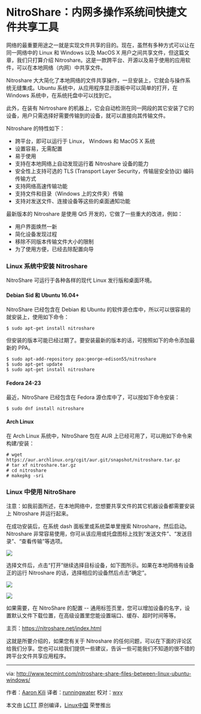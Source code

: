NitroShare：内网多操作系统间快捷文件共享工具
====

网络的最重要用途之一就是实现文件共享的目的。现在，虽然有多种方式可以让在同一网络中的 Linux 和 Windows 以及 MacOS X 用户之间共享文件，但这篇文章，我们只打算介绍 Nitroshare。这是一款跨平台、开源以及易于使用的应用软件，可以在本地网络（内网）中共享文件。

Nitroshare 大大简化了本地网络的文件共享操作，一旦安装上，它就会与操作系统无缝集成。Ubuntu 系统中，从应用程序显示面板中可以简单的打开，在 Windows 系统中，在系统托盘中可以找到它。

此外，在装有 Nirtroshare 的机器上，它会自动检测在同一网段的其它安装了它的设备，用户只需选择好需要传输到的设备，就可以直接向其传输文件。

Nitroshare 的特性如下：

- 跨平台，即可以运行于 Linux， Windows 和 MacOS X 系统
- 设置容易，无需配置
- 易于使用
- 支持在本地网络上自动发现运行着 Nitroshare 设备的能力
- 安全性上支持可选的 TLS (Transport Layer Security，传输层安全协议) 编码传输方式
- 支持网络高速传输功能
- 支持文件和目录（Windows 上的文件夹）传输
- 支持对发送文件、连接设备等这些的桌面通知功能

最新版本的 Nitroshare 是使用 Qt5 开发的，它做了一些重大的改进，例如：  

- 用户界面焕然一新
- 简化设备发现过程
- 移除不同版本传输文件大小的限制
- 为了使用方便，已经去除配置向导

### Linux 系统中安装 Nitroshare

NitroShare 可运行于各种各样的现代 Linux 发行版和桌面环境。

#### Debian Sid 和 Ubuntu 16.04+

NitroShare 已经包含在 Debian 和 Ubuntu 的软件源仓库中，所以可以很容易的就安装上，使用如下命令：

```
$ sudo apt-get install nitroshare
```

但安装的版本可能已经过期了。要安装最新的版本的话，可按照如下的命令添加最新的 PPA。

```
$ sudo apt-add-repository ppa:george-edison55/nitroshare
$ sudo apt-get update
$ sudo apt-get install nitroshare
```

#### Fedora 24-23

最近，NitroShare 已经包含在 Fedora 源仓库中了，可以按如下命令安装：

```
$ sudo dnf install nitroshare
```

#### Arch Linux

在 Arch Linux 系统中，NitroShare 包在 AUR 上已经可用了，可以用如下命令来构建/安装：

```
# wget https://aur.archlinux.org/cgit/aur.git/snapshot/nitroshare.tar.gz
# tar xf nitroshare.tar.gz
# cd nitroshare
# makepkg -sri
```

### Linux 中使用 NitroShare

注意：如我前面所述，在本地网络中，您想要共享文件的其它机器设备都需要安装上 Nitroshare 并运行起来。

在成功安装后，在系统 dash 面板里或系统菜单里搜索 Nitroshare，然后启动。Nitroshare 非常容易使用，你可从该应用或托盘图标上找到“发送文件”、“发送目录”、“查看传输”等选项。

![](http://www.tecmint.com/wp-content/uploads/2016/09/NitroShare-Send-Files.png)

选择文件后，点击“打开”继续选择目标设备，如下图所示。如果在本地网络有设备正的运行 Nitroshare 的话，选择相应的设备然后点击“确定”。

![](http://www.tecmint.com/wp-content/uploads/2016/09/NitroShare-Local-Devices.png)

![](http://www.tecmint.com/wp-content/uploads/2016/09/NitroShare-File-Transfer-Progress.png)

如果需要，在 NitroShare 的配置 -- 通用标签页里，您可以增加设备的名字，设置默认文件下载位置，在高级设置里您能设置端口、缓存、超时时间等等。

主页：<https://nitroshare.net/index.html>

这就是所要介绍的，如果您有关于 Nitroshare 的任何问题，可以在下面的评论区给我们分享。您也可以给我们提供一些建议，告诉一些可能我们不知道的很不错的跨平台文件共享应用程序。

--------------------------------------------------------------------------------

via: http://www.tecmint.com/nitroshare-share-files-between-linux-ubuntu-windows/

作者：[Aaron Kili][a]
译者：[runningwater](https://github.com/runningwater)
校对：[wxy](https://github.com/wxy)

本文由 [LCTT](https://github.com/LCTT/TranslateProject) 原创编译，[Linux中国](https://linux.cn/) 荣誉推出

[a]: http://www.tecmint.com/author/aaronkili/
